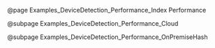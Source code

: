@page Examples_DeviceDetection_Performance_Index Performance

@subpage Examples_DeviceDetection_Performance_Cloud

@subpage Examples_DeviceDetection_Performance_OnPremiseHash
